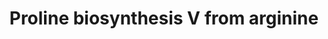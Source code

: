 ---
annotations:
- type: Pathway Ontology
  value: proline metabolic pathway
authors:
- Anwesha
- Lindarieswijk
- Eweitz
description: This event has been computationally inferred from an event that has been
  demonstrated in another species.<p>The inference is based on Ensembl Compara orthology
  projection. Briefly, reactions for which all involved PhysicalEntities (in input,
  output and catalyst) have a mapped ortholog or paralog are inferred to the other
  species. High-level events are also inferred for these events to allow for easier
  navigation.<p>Details of projection methods and parameters may be found <a href="/projection.html">here.</a><p>  Source:[http://plantreactome.gramene.org/
  Plant Reactome].
last-edited: 2021-05-24
organisms:
- Arabidopsis thaliana
redirect_from:
- /index.php/Pathway:WP3053
- /instance/WP3053
schema-jsonld:
- '@context': https://schema.org/
  '@id': https://wikipathways.github.io/pathways/WP3053.html
  '@type': Dataset
  creator:
    '@type': Organization
    name: WikiPathways
  description: This event has been computationally inferred from an event that has
    been demonstrated in another species.<p>The inference is based on Ensembl Compara
    orthology projection. Briefly, reactions for which all involved PhysicalEntities
    (in input, output and catalyst) have a mapped ortholog or paralog are inferred
    to the other species. High-level events are also inferred for these events to
    allow for easier navigation.<p>Details of projection methods and parameters may
    be found <a href="/projection.html">here.</a><p>  Source:[http://plantreactome.gramene.org/
    Plant Reactome].
  keywords:
  - Ornithine
  - Pi
  - H+
  - L-Cit
  - CAP
  - carbamoyltransferase
  - L-Orn
  - AT5G14800
  - 2OG
  - NAD(P)+
  - AT5G46180
  - L-Pro
  - (S)-1-Pyrroline-5-carboxylate
  - L-Glu5S
  - L-Glu
  - NAD(P)H
  license: CC0
  name: Proline biosynthesis V from arginine
seo: CreativeWork
title: Proline biosynthesis V from arginine
wpid: WP3053
---